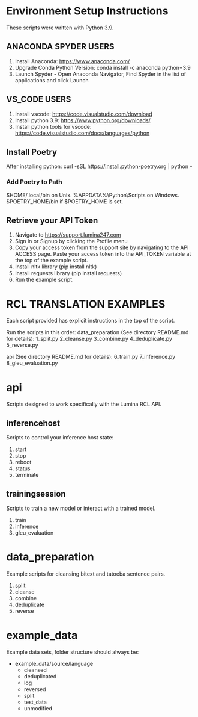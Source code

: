 # Environment Setup Instructions
These scripts were written with Python 3.9.
## ANACONDA SPYDER USERS
1. Install Anaconda: https://www.anaconda.com/
2. Upgrade Conda Python Version: conda install -c anaconda python=3.9
3. Launch Spyder - Open Anaconda Navigator, Find Spyder in the list of applications and click Launch

## VS_CODE USERS
1. Install vscode: https://code.visualstudio.com/download
2. Install python 3.9: https://www.python.org/downloads/
3. Install python tools for vscode: https://code.visualstudio.com/docs/languages/python

## Install Poetry
After installing python:
curl -sSL https://install.python-poetry.org | python -

### Add Poetry to Path
$HOME/.local/bin on Unix.
%APPDATA%\Python\Scripts on Windows.
$POETRY_HOME/bin if $POETRY_HOME is set.

## Retrieve your API Token
1. Navigate to https://support.lumina247.com
2. Sign in or Signup by clicking the Profile menu
3. Copy your access token from the support site by navigating to the API ACCESS page. Paste your access token into the API_TOKEN variable at the top of the example script.
4. Install nltk library (pip install nltk)
5. Install requests library (pip install requests)
6. Run the example script.

# RCL TRANSLATION EXAMPLES
Each script provided has explicit instructions in the top of the script.

Run the scripts in this order:
data_preparation (See directory README.md for details):
    1_split.py
    2_cleanse.py
    3_combine.py
    4_deduplicate.py
    5_reverse.py

api (See directory README.md for details):
    6_train.py
    7_inference.py
    8_gleu_evaluation.py

# api
Scripts designed to work specifically with the Lumina RCL API.

## inferencehost
Scripts to control your inference host state:
1. start
2. stop
3. reboot
4. status
5. terminate

## trainingsession
Scripts to train a new model or interact with a trained model.
1. train
2. inference
3. gleu_evaluation

# data_preparation
Example scripts for cleansing bitext and tatoeba sentence pairs. 
1. split
2. cleanse
3. combine
4. deduplicate
5. reverse

# example_data
Example data sets, folder structure should always be:
- example_data/source/language
    - cleansed
    - deduplicated
    - log
    - reversed
    - split
    - test_data
    - unmodified